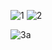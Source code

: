 ![1](https://user-images.githubusercontent.com/105069006/171213480-6695b6ae-6d2c-46a1-bc08-9bcf0bced432.png)
![2](https://user-images.githubusercontent.com/105069006/171213494-2065f8fc-9857-42e5-8d89-adcafcb0ae37.png)

![3a](https://user-images.githubusercontent.com/105069006/171213857-4d5c28aa-f4e3-4bda-b715-ce130d56d25f.png)
